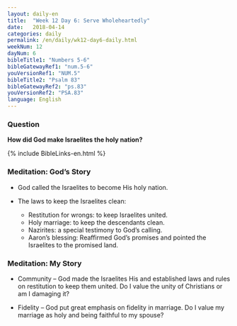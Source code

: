 ```yaml
---
layout: daily-en
title:  "Week 12 Day 6: Serve Wholeheartedly"
date:   2018-04-14
categories: daily
permalink: /en/daily/wk12-day6-daily.html
weekNum: 12
dayNum: 6
bibleTitle1: "Numbers 5-6"
bibleGatewayRef1: "num.5-6"
youVersionRef1: "NUM.5"
bibleTitle2: "Psalm 83"
bibleGatewayRef2: "ps.83"
youVersionRef2: "PSA.83"
language: English
---
```


### Question
**How did God make Israelites the holy nation?**

{% include BibleLinks-en.html %}

### Meditation: God’s Story
+ God called the Israelites to become His holy nation.

+ The laws to keep the Israelites clean:
  * Restitution for wrongs: to keep Israelites united.
  * Holy marriage: to keep the descendants clean.
  * Nazirites: a special testimony to God’s calling.
  * Aaron’s blessing: Reaffirmed God’s promises and pointed the Israelites to the promised land.

### Meditation: My Story
+ Community – God made the Israelites His and established laws and rules on restitution to keep them united. Do I value the unity of Christians or am I damaging it?

+ Fidelity – God put great emphasis on fidelity in marriage. Do I value my marriage as holy and being faithful to my spouse?

